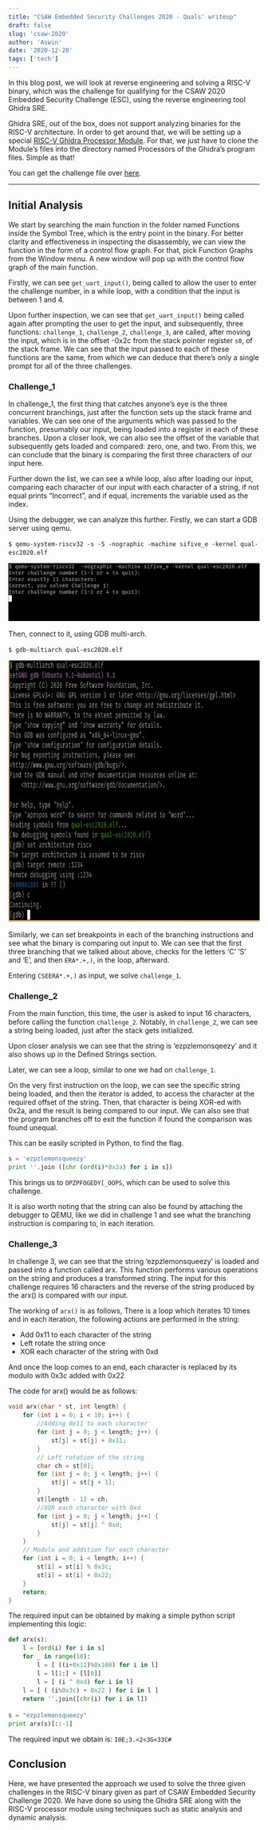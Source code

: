 ```yaml
---
title: "CSAW Embedded Security Challenges 2020 - Quals' writeup"
draft: false
slug: 'csaw-2020'
author: 'Aswin'
date: '2020-12-20'
tags: ['tech']
---
```


In this blog post, we will look at reverse engineering and solving a RISC-V binary, which was the challenge for qualifying for the CSAW 2020 Embedded Security Challenge (ESC), using the reverse engineering tool Ghidra SRE​.

Ghidra SRE, out of the box, does not support analyzing binaries for the RISC-V architecture. In order to get around that, we will be setting up a special [RISC-V Ghidra Processor Module](https://github.com/mumbel/ghidra_riscv). For that, we just have to clone the Module’s files into the directory named Processors of the Ghidra’s program files. Simple as that!

You can get the challenge file over [here](https://github.com/TrustworthyComputing/csaw_esc_2020/blob/master/qual-esc2020.elf).

---

## Initial Analysis

We start by searching the main function in the folder named Functions inside the Symbol Tree, which is the entry point in the binary. For better clarity and effectiveness in inspecting the disassembly, we can view the function in the form of a control flow graph. For that, pick Function Graphs from the Window menu. A new window will pop up with the control flow graph of the main function.

Firstly, we can see `get_uart_input()`, being called to allow the user to enter the challenge number, in a while loop, with a condition that the input is between 1 and 4.

Upon further inspection, we can see that `get_uart_input()` being called again after prompting the user to get the input, and subsequently, three functions: `challenge_1`, `challenge_2`, `challenge_3`, are called, after moving the input, which is in the offset -0x2c from the stack pointer register `s0`, of the stack frame. We can see that the input passed to each of these functions are the same, from which we can deduce that there’s only a single prompt for all of the three challenges.

### Challenge_1

In challenge_1, the first thing that catches anyone’s eye is the three concurrent branchings, just after the function sets up the stack frame and variables. We can see one of the arguments which was passed to the function, presumably our input, being loaded into a register in each of these branches. Upon a closer look, we can also see the offset of the variable that subsequently gets loaded and compared: zero, one, and two. From this, we can conclude that the binary is comparing the first three characters of our input here. 

Further down the list, we can see a while loop, also after loading our input, comparing each character of our input with each character of a string, if not equal prints “Incorrect”, and if equal, increments the variable used as the index.

Using the debugger, we can analyze this further. Firstly, we can start a GDB server using qemu.

`$ qemu-system-riscv32 -s -S -nographic -machine sifive_e -kernel qual-esc2020.elf`

<img src="/images/CSAW-Quals/img2.png" alt="Italian Trulli" width="600" height="116">

Then, connect to it, using GDB multi-arch.

`$ gdb-multiarch qual-esc2020.elf`

<img src="/images/CSAW-Quals/img1.png" alt="Italian Trulli" width="512" height="524">

Similarly, we can set breakpoints in each of the branching instructions and see what the binary is comparing out input to. We can see that the first three branching that we talked about above, checks for the letters ‘C’ ‘S’ and ‘E’, and then `ERA*.+,)`, in the loop, afterward.

Entering `CSEERA*.+,)` as input, we solve `challenge_1`.

### Challenge_2

From the main function, this time, the user is asked to input 16 characters, before calling the function `challenge_2`. Notably, in `challenge_2`, we can see a string being loaded, just after the stack gets initialized.  

Upon closer analysis we can see that the string is ‘ezpzlemonsqeezy’ and it also shows up in the Defined Strings section.

Later, we can see a loop, similar to one we had on `challenge_1`.

On the very first instruction on the loop, we can see the specific string being loaded, and then the iterator is added, to access the character at the required offset of the string. Then, that character is being XOR-ed with 0x2a, and the result is being compared to our input. We can also see that the program branches off to exit the function if found the comparison was found unequal.

This can be easily scripted in Python, to find the flag.


```python
s = 'ezpzlemonsqueezy'
print ''.join ([chr (ord(i)*0x2a) for i in s])
```
This brings us to `OPZPFOGEDY[_OOPS`, which can be used to solve this challenge.

It is also worth noting that the string can also be found by attaching the debugger to QEMU, like we did in challenge 1 and see what the branching instruction is comparing to, in each iteration.

### Challenge_3

In challenge 3, we can see that the string ‘ezpzlemonsqueezy’ is loaded and passed into a function called arx. This function performs various operations on the string and produces a transformed string. The input for this challenge requires 16 characters and the reverse of the string produced by the arx() is compared with our input.

The working of `arx()` is as follows, There is a loop which iterates 10 times and in each iteration, the following actions are performed in the string:

* Add 0x11 to each character of the string
* Left rotate the string once
* XOR each character of the string with 0xd

And once the loop comes to an end, each character is replaced by its modulo with 0x3c added with 0x22

The code for arx() would be as follows:
```c
void arx(char * st, int length) {
    for (int i = 0; i < 10; i++) {
        //Adding 0x11 to each character
        for (int j = 0; j < length; j++) {
            st[j] = st[j] + 0x11;
        }
        // Left rotation of the string
        char ch = st[0];
        for (int j = 0; j < length; j++) {
            st[j] = st[j + 1];
        }
        st[length - 1] = ch;
        //XOR each character with 0xd    
        for (int j = 0; j < length; j++) {
            st[j] = st[j] ^ 0xd;
        }
    }
    // Modulo and addition for each character
    for (int i = 0; i < length; i++) {
        st[i] = st[i] % 0x3c;
        st[i] = st[i] + 0x22;
    }
    return;
}
```

The required input can be obtained by making a simple python script implementing this logic:
```python
def arx(s):
    l = [ord(i) for i in s]
    for _ in range(10):
        l = [ ((i+0x11)%0x100) for i in l]
        l = l[1:] + [l[0]]
        l = [ (i ^ 0xd) for i in l]
    l = [ ( (i%0x3c) + 0x22 ) for i in l ]
    return ''.join([chr(i) for i in l])

s = "ezpzlemonsqueezy"
print arx(s)[::-1]
```

The required input we obtain is: `I0E;3.<2<3G<33C#`

## Conclusion

Here, we have presented the approach we used to solve the three given challenges in the RISC-V binary given as part of CSAW Embedded Security Challenge 2020. We have done so using the Ghidra SRE along with the RISC-V processor module using techniques such as static analysis and dynamic analysis.
